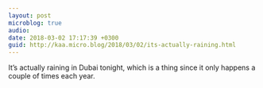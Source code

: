 ```yaml
---
layout: post
microblog: true
audio: 
date: 2018-03-02 17:17:39 +0300
guid: http://kaa.micro.blog/2018/03/02/its-actually-raining.html
---
```

It’s actually raining in Dubai tonight, which is a thing since it only happens a couple of times each year.
